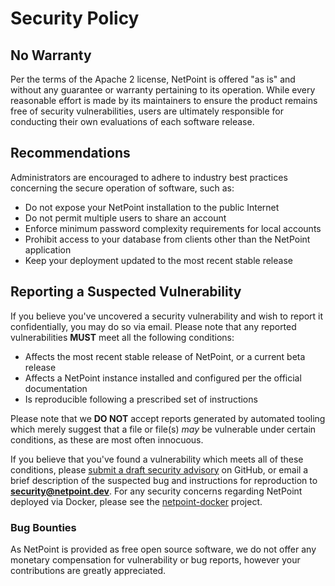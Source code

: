 # Security Policy

## No Warranty

Per the terms of the Apache 2 license, NetPoint is offered "as is" and without any guarantee or warranty pertaining to its operation. While every reasonable effort is made by its maintainers to ensure the product remains free of security vulnerabilities, users are ultimately responsible for conducting their own evaluations of each software release.

## Recommendations

Administrators are encouraged to adhere to industry best practices concerning the secure operation of software, such as:

* Do not expose your NetPoint installation to the public Internet
* Do not permit multiple users to share an account
* Enforce minimum password complexity requirements for local accounts
* Prohibit access to your database from clients other than the NetPoint application
* Keep your deployment updated to the most recent stable release

## Reporting a Suspected Vulnerability

If you believe you've uncovered a security vulnerability and wish to report it confidentially, you may do so via email. Please note that any reported vulnerabilities **MUST** meet all the following conditions:

* Affects the most recent stable release of NetPoint, or a current beta release
* Affects a NetPoint instance installed and configured per the official documentation
* Is reproducible following a prescribed set of instructions

Please note that we **DO NOT** accept reports generated by automated tooling which merely suggest that a file or file(s) _may_ be vulnerable under certain conditions, as these are most often innocuous.

If you believe that you've found a vulnerability which meets all of these conditions, please [submit a draft security advisory](https://github.com/khulnasoft/netpoint/security/advisories/new) on GitHub, or email a brief description of the suspected bug and instructions for reproduction to **security@netpoint.dev**. For any security concerns regarding NetPoint deployed via Docker, please see the [netpoint-docker](https://github.com/khulnasoft/netpoint-docker) project.

### Bug Bounties

As NetPoint is provided as free open source software, we do not offer any monetary compensation for vulnerability or bug reports, however your contributions are greatly appreciated.
